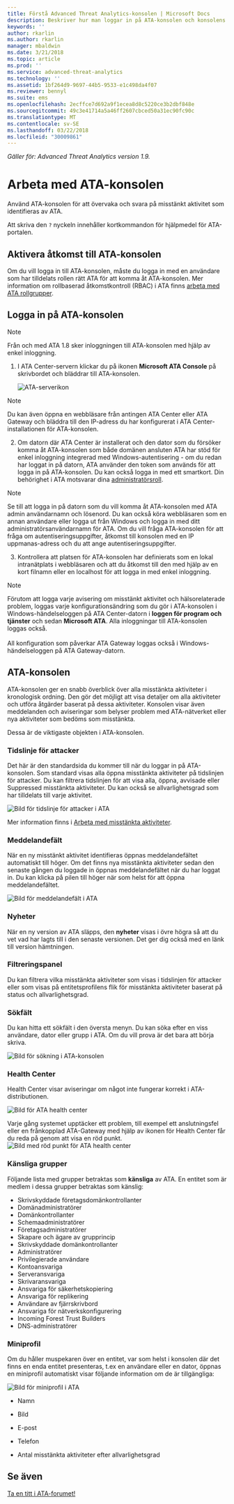 ```yaml
---
title: Förstå Advanced Threat Analytics-konsolen | Microsoft Docs
description: Beskriver hur man loggar in på ATA-konsolen och konsolens komponenter
keywords: ''
author: rkarlin
ms.author: rkarlin
manager: mbaldwin
ms.date: 3/21/2018
ms.topic: article
ms.prod: ''
ms.service: advanced-threat-analytics
ms.technology: ''
ms.assetid: 1bf264d9-9697-44b5-9533-e1c498da4f07
ms.reviewer: bennyl
ms.suite: ems
ms.openlocfilehash: 2ecffce7d692a9f1ecea8d8c5220ce3b2dbf848e
ms.sourcegitcommit: 49c3e41714a5a46ff2607cbced50a31ec90fc90c
ms.translationtype: MT
ms.contentlocale: sv-SE
ms.lasthandoff: 03/22/2018
ms.locfileid: "30009861"
---
```

*Gäller för: Advanced Threat Analytics version 1.9.*



# <a name="working-with-the-ata-console"></a>Arbeta med ATA-konsolen

Använd ATA-konsolen för att övervaka och svara på misstänkt aktivitet som identifieras av ATA.

Att skriva den `?` nyckeln innehåller kortkommandon för hjälpmedel för ATA-portalen. 

## <a name="enabling-access-to-the-ata-console"></a>Aktivera åtkomst till ATA-konsolen
Om du vill logga in till ATA-konsolen, måste du logga in med en användare som har tilldelats rollen rätt ATA för att komma åt ATA-konsolen. Mer information om rollbaserad åtkomstkontroll (RBAC) i ATA finns [arbeta med ATA rollgrupper](ata-role-groups.md).

## <a name="logging-into-the-ata-console"></a>Logga in på ATA-konsolen

>[!NOTE]
 > Från och med ATA 1.8 sker inloggningen till ATA-konsolen med hjälp av enkel inloggning.

1. I ATA Center-servern klickar du på ikonen **Microsoft ATA Console** på skrivbordet och bläddrar till ATA-konsolen.

    ![ATA-serverikon](media/ata-server-icon.png)

 >[!NOTE]
 > Du kan även öppna en webbläsare från antingen ATA Center eller ATA Gateway och bläddra till den IP-adress du har konfigurerat i ATA Center-installationen för ATA-konsolen.    

2.  Om datorn där ATA Center är installerat och den dator som du försöker komma åt ATA-konsolen som både domänen ansluten ATA har stöd för enkel inloggning integrerad med Windows-autentisering - om du redan har loggat in på datorn, ATA använder den token som används för att logga in på ATA-konsolen. Du kan också logga in med ett smartkort. Din behörighet i ATA motsvarar dina [administratörsroll](ata-role-groups.md).

 > [!NOTE]
 > Se till att logga in på datorn som du vill komma åt ATA-konsolen med ATA admin användarnamn och lösenord. Du kan också köra webbläsaren som en annan användare eller logga ut från Windows och logga in med ditt administratörsanvändarnamn för ATA. Om du vill fråga ATA-konsolen för att fråga om autentiseringsuppgifter, åtkomst till konsolen med en IP uppmanas-adress och du att ange autentiseringsuppgifter.

3. Kontrollera att platsen för ATA-konsolen har definierats som en lokal intranätplats i webbläsaren och att du åtkomst till den med hjälp av en kort filnamn eller en localhost för att logga in med enkel inloggning.

> [!NOTE]
> Förutom att logga varje avisering om misstänkt aktivitet och hälsorelaterade problem, loggas varje konfigurationsändring som du gör i ATA-konsolen i Windows-händelseloggen på ATA Center-datorn i **loggen för program och tjänster** och sedan **Microsoft ATA**. Alla inloggningar till ATA-konsolen loggas också.<br></br>  All konfiguration som påverkar ATA Gateway loggas också i Windows-händelseloggen på ATA Gateway-datorn. 



## <a name="the-ata-console"></a>ATA-konsolen

ATA-konsolen ger en snabb överblick över alla misstänkta aktiviteter i kronologisk ordning. Den gör det möjligt att visa detaljer om alla aktiviteter och utföra åtgärder baserat på dessa aktiviteter. Konsolen visar även meddelanden och aviseringar som belyser problem med ATA-nätverket eller nya aktiviteter som bedöms som misstänkta.

Dessa är de viktigaste objekten i ATA-konsolen.


### <a name="attack-time-line"></a>Tidslinje för attacker

Det här är den standardsida du kommer till när du loggar in på ATA-konsolen. Som standard visas alla öppna misstänkta aktiviteter på tidslinjen för attacker. Du kan filtrera tidslinjen för att visa alla, öppna, avvisade eller Suppressed misstänkta aktiviteter. Du kan också se allvarlighetsgrad som har tilldelats till varje aktivitet.

![Bild för tidslinje för attacker i ATA](media/ATA-Suspicious-Activity-Timeline.jpg)

Mer information finns i [Arbeta med misstänkta aktiviteter](working-with-suspicious-activities.md).

### <a name="notification-bar"></a>Meddelandefält

När en ny misstänkt aktivitet identifieras öppnas meddelandefältet automatiskt till höger. Om det finns nya misstänkta aktiviteter sedan den senaste gången du loggade in öppnas meddelandefältet när du har loggat in. Du kan klicka på pilen till höger när som helst för att öppna meddelandefältet.

![Bild för meddelandefält i ATA](media/notification-bar-1.7.png)

### <a name="whats-new"></a>Nyheter

När en ny version av ATA släpps, den **nyheter** visas i övre högra så att du vet vad har lagts till i den senaste versionen. Det ger dig också med en länk till version hämtningen.

### <a name="filtering-panel"></a>Filtreringspanel

Du kan filtrera vilka misstänkta aktiviteter som visas i tidslinjen för attacker eller som visas på entitetsprofilens flik för misstänkta aktiviteter baserat på status och allvarlighetsgrad.

### <a name="search-bar"></a>Sökfält

Du kan hitta ett sökfält i den översta menyn. Du kan söka efter en viss användare, dator eller grupp i ATA. Om du vill prova är det bara att börja skriva.

![Bild för sökning i ATA-konsolen](media/ATA-console-search.png)

### <a name="health-center"></a>Health Center

Health Center visar aviseringar om något inte fungerar korrekt i ATA-distributionen.

![Bild för ATA health center](media/ATA-Health-Issue.jpg)

Varje gång systemet upptäcker ett problem, till exempel ett anslutningsfel eller en frånkopplad ATA-Gateway med hjälp av ikonen för Health Center får du reda på genom att visa en röd punkt. ![Bild med röd punkt för ATA health center](media/ATA-Health-Center-Alert-red-dot.png)

### <a name="sensitive-groups"></a>Känsliga grupper

Följande lista med grupper betraktas som **känsliga** av ATA. En entitet som är medlem i dessa grupper betraktas som känslig:

- Skrivskyddade företagsdomänkontrollanter 
- Domänadministratörer 
- Domänkontrollanter 
- Schemaadministratörer
- Företagsadministratörer 
- Skapare och ägare av grupprincip 
- Skrivskyddade domänkontrollanter 
- Administratörer  
- Privilegierade användare  
- Kontoansvariga  
- Serveransvariga   
- Skrivaransvariga
- Ansvariga för säkerhetskopiering
- Ansvariga för replikering 
- Användare av fjärrskrivbord 
- Ansvariga för nätverkskonfigurering 
- Incoming Forest Trust Builders 
- DNS-administratörer 


### <a name="mini-profile"></a>Miniprofil

Om du håller muspekaren över en entitet, var som helst i konsolen där det finns en enda entitet presenteras, t.ex en användare eller en dator, öppnas en miniprofil automatiskt visar följande information om de är tillgängliga:

![Bild för miniprofil i ATA](media/ATA-mini-profile.jpg)

-   Namn

-   Bild

-   E-post

-   Telefon

-   Antal misstänkta aktiviteter efter allvarlighetsgrad



## <a name="see-also"></a>Se även
[Ta en titt i ATA-forumet!](https://social.technet.microsoft.com/Forums/security/home?forum=mata)
